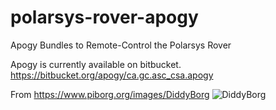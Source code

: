 # polarsys-rover-apogy
Apogy Bundles to Remote-Control the Polarsys Rover

Apogy is currently available on bitbucket.
https://bitbucket.org/apogy/ca.gc.asc_csa.apogy

From https://www.piborg.org/images/DiddyBorg
![DiddyBorg](https://www.piborg.org/images/DiddyBorg/PiBorg%20DiddyBorg%20Clear%20Raspberry%20Pi%20Robot%20front%201440.JPG "DiddyBorg")
